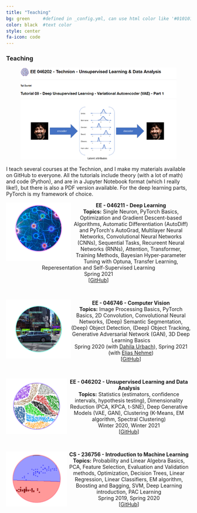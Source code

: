 ```yaml
---
title: "Teaching"
bg: green     #defined in _config.yml, can use html color like '#010101'
color: black  #text color
style: center
fa-icon: code
---
```


### Teaching

<p align="center">
  <img src="https://github.com/taldatech/taldatech.github.io/raw/main/img/VAEteaser.png" style="height:250px">
</p>

I teach several courses at the Technion, and I make my materials available on GitHub to everyone. 
All the tutorials include theory (with a lot of math) and code (Python), and are in a Jupyter Notebook format (which I really like!), but there is also a PDF version available.
For the deep learning parts, PyTorch is my framework of choice.

<p align="center">
  <img src="https://github.com/taldatech/taldatech.github.io/raw/main/img/dl_course.png" style="height:160px" align="left">
  <strong>EE - 046211 - Deep Learning</strong>
  <br>
  <strong>Topics:</strong> Single Neuron, PyTorch Basics, Optimization and Gradient Descent-based Algorithms, Automatic Differentiation (AutoDiff) and PyTorch's AutoGrad, Multilayer Neural Networks, Convolutional Neural Networks (CNNs), Sequential Tasks, Recureent Neural Networks (RNNs), Attention, Transformer, Training Methods, Bayesian Hyper-parameter Tuning with Optuna, Transfer Learning, Reperesentation and Self-Supervised Learning
  <br>
  Spring 2021
  <br>
  [<a href="https://github.com/taldatech/ee046211-deep-learning">GitHub</a>]
</p>

<br>

<p align="center">
  <img src="https://github.com/taldatech/taldatech.github.io/raw/main/img/cv_course.png" style="height:160px" align="left">
  <strong>EE - 046746 - Computer Vision</strong>
  <br>
  <strong>Topics:</strong> Image Processing Basics, PyTorch Basics, 2D Convolution, Convolutional Neural Networks, (Deep) Semantic Segmentation, (Deep) Object Detection, (Deep) Object Tracking, Generative Adversarial Network (GAN), 3D Deep Learning Basics
  <br>
  Spring 2020 (with <a href="https://www.linkedin.com/in/dahlia-urbach-97a816123/">Dahila Urbach</a>), Spring 2021 (with <a href="https://www.linkedin.com/in/elias-nehme-2a010571/">Elias Nehme</a>)
  <br>
  [<a href="https://github.com/taldatech/ee046746-computer-vision">GitHub</a>]
</p>

<br>

<p align="center">
  <img src="https://github.com/taldatech/taldatech.github.io/raw/main/img/anam_course.png" style="height:150px" align="left">
  <strong>EE - 046202 - Unsupervised Learning and Data Analysis</strong>
  <br>
  <strong>Topics:</strong> Statistics (estimators, confidence intervals, hypothesis testing), Dimensionality Reduction (PCA, KPCA, t-SNE), Deep Generative Models (VAE, GAN), Clustering (K-Means, EM algorithm, Spectral Clustering)
  <br>
  Winter 2020, Winter 2021
  <br>
  [<a href="https://github.com/taldatech/ee046202-unsupervised-learning-data-analysis">GitHub</a>]
</p>


<br>

<p align="center">
  <img src="https://github.com/taldatech/taldatech.github.io/raw/main/img/ml_course.png" style="height:150px" align="left">
  <strong>CS - 236756 - Introduction to Machine Learning</strong>
  <br>
  <strong>Topics:</strong> Probability and Linear Algebra Basics, PCA, Feature Selection, Evaluation and Validation methods, Optimization, Decision Trees, Linear Regression, Linear Classifiers, EM algorithm, Boosting and Bagging, SVM, Deep Learning introduction, PAC Learning
  <br>
  Spring 2019, Spring 2020
  <br>
  [<a href="https://github.com/taldatech/cs236756-intro-to-ml">GitHub</a>]
</p>


